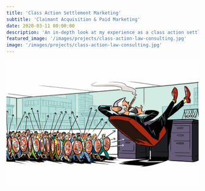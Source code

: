 ```yaml
---
title: 'Class Action Settlement Marketing'
subtitle: 'Claimant Acquisition & Paid Marketing'
date: 2020-03-11 00:00:00
description: 'An in-depth look at my experience as a class action settlement marketing consultant managing claimant acquisition and paid marketing for class action law firms'
featured_image: '/images/projects/class-action-law-consulting.jpg'
image: '/images/projects/class-action-law-consulting.jpg'
---
```


![](/images/projects/class-action-law-consulting.jpg)
